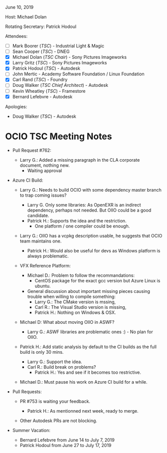June 10, 2019

Host: Michael Dolan

Rotating Secretary: Patrick Hodoul

Attendees:
  * [ ] Mark Boorer (_TSC_) - Industrial Light & Magic
  * [ ] Sean Cooper (_TSC_) - DNEG
  * [X] Michael Dolan (_TSC Chair_) - Sony Pictures Imageworks
  * [X] Larry Gritz (_TSC_) - Sony Pictures Imageworks
  * [X] Patrick Hodoul (_TSC_) - Autodesk
  * [ ] John Mertic - Academy Software Foundation / Linux Foundation
  * [X] Carl Rand (_TSC_) - Foundry
  * [ ] Doug Walker (_TSC Chief Architect_) - Autodesk
  * [ ] Kevin Wheatley (_TSC_) - Framestore
  * [X] Bernard Lefebvre - Autodesk

Apologies:
  * Doug Walker (_TSC_) - Autodesk

# **OCIO TSC Meeting Notes**

* Pull Request #762:
    - Larry G.: Added a missing paragraph in the CLA corporate document, nothing new.
        - Waiting approval

* Azure CI Build:
    - Larry G.: Needs to build OCIO with some dependency master branch to trap coming issues?
        - Larry G. Only some libraries:
            As OpenEXR is an indirect dependency, perhaps not needed.
            But OIIO could be a good candidate.
        - Patrick H.: Supports the idea and the restriction.
            - One platform / one compiler could be enough.

    - Larry G.: OIIO has a vcpkg description usable, he suggests that OCIO team maintains one.
        - Patrick H.: Would also be useful for devs as Windows platform is always problematic.

    - VFX Reference Platform:
        - Michael D.: Problem to follow the recommandations:
            - CentOS package for the exact gcc version but Azure Linux is ubuntu.
        - General discussion about important missing pieces causing trouble when willing to compile something:
            - Larry G.: The CMake version is mssing, 
            - Carl R.: The Visual Studio version is missing,
            - Patrick H.: Nothing on Windows & OSX.

    - Michael D: What about moving OIIO in ASWF?
        - Larry G.: ASWF libraries are problematic ones :) - No plan for OIIO.

    - Patrick H.: Add static analysis by default to the CI builds as the full build is only 30 mins.
        - Larry G.: Support the idea.
        - Carl R.: Build break on problems?
            - Patrick H.: Yes and see if it becomes too restrictive.

    - Michael D.: Must pause his work on Azure CI build for a while.

* Pull Requests:
    - PR #753 is waiting your feedback.
        - Patrick H.: As mentionned next week, ready to merge.

    - Other Autodesk PRs are not blocking.

* Summer Vacation:
    - Bernard Lefebvre from June 14 to July  7, 2019
    - Patrick Hodoul   from June 27 to July 17, 2019

